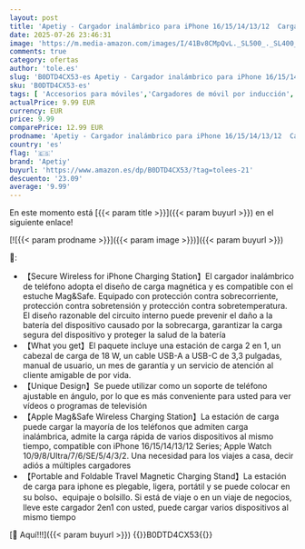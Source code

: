 ```yaml
---
layout: post
title: 'Apetiy - Cargador inalámbrico para iPhone 16/15/14/13/12  Cargador para Apple Watch 10/9/8/ultra/7/6/5/4/3/2  para estación de Carga de Apple Watch'
date: 2025-07-26 23:46:31
image: 'https://m.media-amazon.com/images/I/41Bv8CMpQvL._SL500_._SL400_.jpg'
comments: true
category: ofertas
author: 'tole.es'
slug: 'B0DTD4CX53-es Apetiy - Cargador inalámbrico para iPhone 16/15/14/13/12...'
sku: 'B0DTD4CX53-es'
tags: [ 'Accesorios para móviles','Cargadores de móvil por inducción','Cargadores para móviles','Comunicación móvil y accesorios','Electrónica','apetiy','apple','iphone','🇪🇸', ]
actualPrice: 9.99 EUR
currency: EUR
price: 9.99
comparePrice: 12.99 EUR
prodname: 'Apetiy - Cargador inalámbrico para iPhone 16/15/14/13/12  Cargador para Apple Watch 10/9/8/ultra/7/6/5/4/3/2  para estación de Carga de Apple Watch'
country: 'es'
flag: '🇪🇸'
brand: 'Apetiy'
buyurl: 'https://www.amazon.es/dp/B0DTD4CX53/?tag=tolees-21'
descuento: '23.09'
average: '9.99'
---
```


En este momento está [{{< param title >}}]({{< param buyurl >}}) en el siguiente enlace!

[![{{< param prodname >}}]({{< param image >}})]({{< param buyurl >}})

🔎:

- 【Secure Wireless for iPhone Charging Station】El cargador inalámbrico de teléfono adopta el diseño de carga magnética y es compatible con el estuche Mag&Safe. Equipado con protección contra sobrecorriente, protección contra sobretensión y protección contra sobretemperatura. El diseño razonable del circuito interno puede prevenir el daño a la batería del dispositivo causado por la sobrecarga, garantizar la carga segura del dispositivo y proteger la salud de la batería
- 【What you get】El paquete incluye una estación de carga 2 en 1, un cabezal de carga de 18 W, un cable USB-A a USB-C de 3,3 pulgadas, manual de usuario, un mes de garantía y un servicio de atención al cliente amigable de por vida.
- 【Unique Design】Se puede utilizar como un soporte de teléfono ajustable en ángulo, por lo que es más conveniente para usted para ver vídeos o programas de televisión
- 【Apple Mag&Safe Wireless Charging Station】La estación de carga puede cargar la mayoría de los teléfonos que admiten carga inalámbrica, admite la carga rápida de varios dispositivos al mismo tiempo, compatible con iPhone 16/15/14/13/12 Series; Apple Watch 10/9/8/Ultra/7/6/SE/5/4/3/2. Una necesidad para los viajes a casa, decir adiós a múltiples cargadores
- 【Portable and Foldable Travel Magnetic Charging Stand】La estación de carga para iphone es plegable, ligera, portátil y se puede colocar en su bolso、equipaje o bolsillo. Si está de viaje o en un viaje de negocios, lleve este cargador 2en1 con usted, puede cargar varios dispositivos al mismo tiempo

[🛒 Aquí!!!]({{< param buyurl >}})
{{<world>}}B0DTD4CX53{{</world>}}
